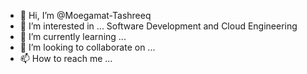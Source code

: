 - 👋 Hi, I’m @Moegamat-Tashreeq
- 👀 I’m interested in ... Software Development and Cloud Engineering
- 🌱 I’m currently learning ... 
- 💞️ I’m looking to collaborate on ...
- 📫 How to reach me ...

<!---
Moegamat-Tashreeq/Moegamat-Tashreeq is a ✨ special ✨ repository because its `README.md` (this file) appears on your GitHub profile.
You can click the Preview link to take a look at your changes.
--->
